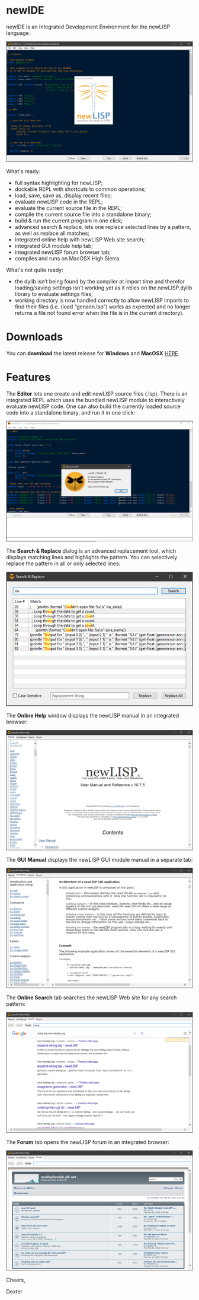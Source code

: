 # newIDE
newIDE is an Integrated Development Environment for the newLISP language.

<p align="center"><img src="Screenshots/Splash.PNG"></p>

What's ready:
- full syntax highlighting for newLISP;
- dockable REPL with shortcuts to common operations;
- load, save, save as, display recent files;
- evaluate newLISP code in the REPL;
- evaluate the current source file in the REPL;
- compile the current source file into a standalone binary;
- build & run the current program in one click;
- advanced search & replace, lets one replace selected lines by a pattern, as well as replace all matches;
- integrated online help with newLISP Web site search;
- integrated GUI module help tab;
- integrated newLISP forum browser tab;
- compiles and runs on MacOSX High Sierra.

What's not quite ready:

- the dylib isn’t being found by the compiler at import time and therefor loading/saving settings isn’t working yet as it relies on the newLISP.dylib library to evaluate settings files;
- working directory is now handled correctly to allow newLISP imports to find their files (i.e. (load “genann.lsp”) works as expected and no longer returns a file not found error when the file is in the current directory).

# Downloads

You can <b>download</b> the latest release for <b>Windows</b> and <b>MacOSX</b> [HERE](/releases/latest).

# Features

The <b>Editor</b> lets one create and edit newLISP source files (.lsp). There is an integrated REPL which uses the bundled newLISP module to interactively evaluate newLISP code. One can also build the currently loaded source code into a standalone binary, and run it in one click:

<p align="center"><img src="Screenshots/REPL.PNG"></p>

The <b>Search & Replace</b> dialog is an advanced replacement tool, which displays matching lines and highlights the pattern. You can selectively replace the pattern in all or only selected lines:

<p align="center"><img src="Screenshots/Replace.PNG"></p>

The <b>Online Help</b> window displays the newLISP manual in an integrated browser:

<p align="center"><img src="Screenshots/Help-Manual.PNG"></p>

The <b>GUI Manual</b> displays the newLISP GUI module manual in a separate tab:

<p align="center"><img src="Screenshots/Help-GUI.PNG"></p>

The <b>Online Search</b> tab searches the newLISP Web site for any search pattern:

<p align="center"><img src="Screenshots/Help-Search.PNG"></p>

The <b>Forum</b> tab opens the newLISP forum in an integrated browser:

<p align="center"><img src="Screenshots/Help-Forums.PNG"></p>


Cheers,

Dexter
